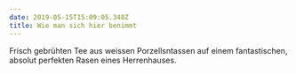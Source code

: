 ```yaml
---
date: 2019-05-15T15:09:05.348Z
title: Wie man sich hier benimmt
---
```

Frisch gebrühten Tee aus weissen Porzellsntassen auf einem fantastischen, absolut perfekten Rasen eines Herrenhauses.
